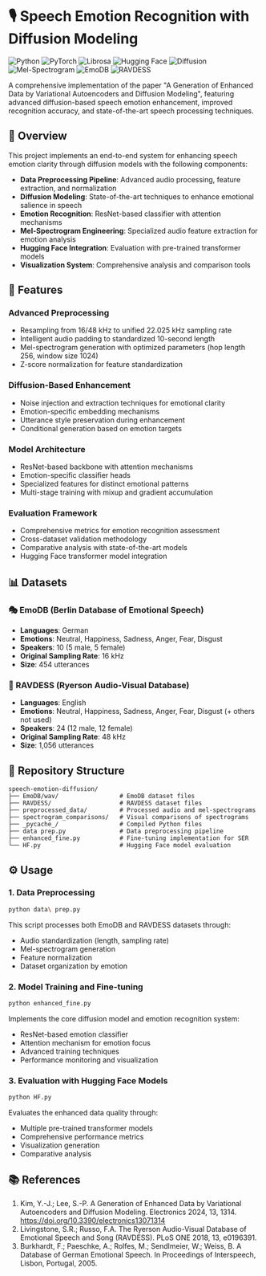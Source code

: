 # 🎙️ Speech Emotion Recognition with Diffusion Modeling

![Python](https://img.shields.io/badge/Python-3.8+-3776AB.svg?style=flat&logo=python&logoColor=white)
![PyTorch](https://img.shields.io/badge/PyTorch-1.9+-EE4C2C.svg?style=flat&logo=pytorch&logoColor=white)
![Librosa](https://img.shields.io/badge/Librosa-Audio_Processing-76B900.svg?style=flat)
![Hugging Face](https://img.shields.io/badge/🤗_Transformers-yellow.svg?style=flat)
![Diffusion](https://img.shields.io/badge/Diffusion_Models-6A5ACD.svg?style=flat)
![Mel-Spectrogram](https://img.shields.io/badge/Mel--Spectrogram-8A2BE2.svg?style=flat)
![EmoDB](https://img.shields.io/badge/EmoDB-Dataset-FF6F61.svg?style=flat)
![RAVDESS](https://img.shields.io/badge/RAVDESS-Dataset-1E90FF.svg?style=flat)

A comprehensive implementation of the paper "A Generation of Enhanced Data by Variational Autoencoders and Diffusion Modeling", featuring advanced diffusion-based speech emotion enhancement, improved recognition accuracy, and state-of-the-art speech processing techniques.

## 📝 Overview

This project implements an end-to-end system for enhancing speech emotion clarity through diffusion models with the following components:

- **Data Preprocessing Pipeline**: Advanced audio processing, feature extraction, and normalization
- **Diffusion Modeling**: State-of-the-art techniques to enhance emotional salience in speech
- **Emotion Recognition**: ResNet-based classifier with attention mechanisms
- **Mel-Spectrogram Engineering**: Specialized audio feature extraction for emotion analysis
- **Hugging Face Integration**: Evaluation with pre-trained transformer models
- **Visualization System**: Comprehensive analysis and comparison tools

## 🚀 Features

### Advanced Preprocessing

- Resampling from 16/48 kHz to unified 22.025 kHz sampling rate
- Intelligent audio padding to standardized 10-second length
- Mel-spectrogram generation with optimized parameters (hop length 256, window size 1024)
- Z-score normalization for feature standardization

### Diffusion-Based Enhancement

- Noise injection and extraction techniques for emotional clarity
- Emotion-specific embedding mechanisms
- Utterance style preservation during enhancement
- Conditional generation based on emotion targets

### Model Architecture

- ResNet-based backbone with attention mechanisms
- Emotion-specific classifier heads
- Specialized features for distinct emotional patterns
- Multi-stage training with mixup and gradient accumulation

### Evaluation Framework

- Comprehensive metrics for emotion recognition assessment
- Cross-dataset validation methodology
- Comparative analysis with state-of-the-art models
- Hugging Face transformer model integration

## 📊 Datasets

### 🎭 EmoDB (Berlin Database of Emotional Speech)
- **Languages**: German
- **Emotions**: Neutral, Happiness, Sadness, Anger, Fear, Disgust
- **Speakers**: 10 (5 male, 5 female)
- **Original Sampling Rate**: 16 kHz
- **Size**: 454 utterances

### 🎵 RAVDESS (Ryerson Audio-Visual Database)
- **Languages**: English
- **Emotions**: Neutral, Happiness, Sadness, Anger, Fear, Disgust (+ others not used)
- **Speakers**: 24 (12 male, 12 female)
- **Original Sampling Rate**: 48 kHz
- **Size**: 1,056 utterances

## 📁 Repository Structure

```
speech-emotion-diffusion/
├── EmoDB/wav/                 # EmoDB dataset files
├── RAVDESS/                   # RAVDESS dataset files
├── preprocessed_data/         # Processed audio and mel-spectrograms
├── spectrogram_comparisons/   # Visual comparisons of spectrograms
├── _pycache_/                 # Compiled Python files
├── data prep.py               # Data preprocessing pipeline
├── enhanced_fine.py           # Fine-tuning implementation for SER
└── HF.py                      # Hugging Face model evaluation
```

## ⚙️ Usage

### 1. Data Preprocessing

```bash
python data\ prep.py
```

This script processes both EmoDB and RAVDESS datasets through:
- Audio standardization (length, sampling rate)
- Mel-spectrogram generation
- Feature normalization
- Dataset organization by emotion

### 2. Model Training and Fine-tuning

```bash
python enhanced_fine.py
```

Implements the core diffusion model and emotion recognition system:
- ResNet-based emotion classifier
- Attention mechanism for emotion focus
- Advanced training techniques
- Performance monitoring and visualization

### 3. Evaluation with Hugging Face Models

```bash
python HF.py
```

Evaluates the enhanced data quality through:
- Multiple pre-trained transformer models
- Comprehensive performance metrics
- Visualization generation
- Comparative analysis

## 📚 References

1. Kim, Y.-J.; Lee, S.-P. A Generation of Enhanced Data by Variational Autoencoders and Diffusion Modeling. Electronics 2024, 13, 1314. https://doi.org/10.3390/electronics13071314
2. Livingstone, S.R.; Russo, F.A. The Ryerson Audio-Visual Database of Emotional Speech and Song (RAVDESS). PLoS ONE 2018, 13, e0196391.
3. Burkhardt, F.; Paeschke, A.; Rolfes, M.; Sendlmeier, W.; Weiss, B. A Database of German Emotional Speech. In Proceedings of Interspeech, Lisbon, Portugal, 2005.
